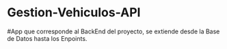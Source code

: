 # Gestion-Vehiculos-API
#App que corresponde al BackEnd del proyecto, se extiende desde la Base de Datos hasta los Enpoints.
